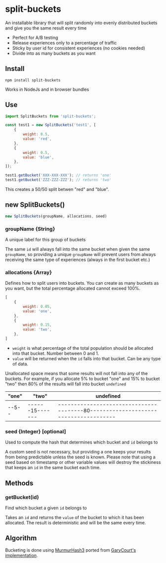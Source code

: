 # split-buckets
An installable library that will split randomly into evenly distributed buckets and give you the same result every time

- Perfect for A/B testing
- Release experiences only to a percentage of traffic
- Sticky by user id for consistent experiences (no cookies needed)
- Divide into as many buckets as you want

## Install
```
npm install split-buckets
```
Works in NodeJs and in browser bundles

## Use
```js
import SplitBuckets from 'split-buckets';

const test1 = new SplitBuckets('test1', [
    {
        weight: 0.5,
        value: 'red',
    },
    {
        weight: 0.5,
        value: 'blue',
    },
]);

test1.getBucket('XXX-XXX-XXX'); // returns 'one'
test1.getBucket('ZZZ-ZZZ-ZZZ'); // returns 'two'
```
This creates a 50/50 split betwen "red" and "blue".

## new SplitBuckets()
```js
new SplitBuckets(groupName, allocations, seed)
```

### groupName {String}
A unique label for this group of buckets

The same `id` will always fall into the same bucket when given the same `groupName`, so providing a unique `groupName` will prevent users from always receiving the same type of experiences (always in the first bucket etc.)

### allocations {Array}
Defines how to split users into buckets. You can create as many buckets as you want, but the total percentage allocated cannot exceed 100%.

```js
[
    {
        weight: 0.05,
        value: 'one',
    },
    {
        weight: 0.15,
        value: 'two',
    },
]
```
- `weight` is what percentage of the total population should be allocated into that bucket. Number between 0 and 1.
- `value` will be returned when the `id` falls into that bucket. Can be any type of data.

Unallocated space means that some results will not fall into any of the buckets. For example, if you allocate 5% to bucket "one" and 15% to bucket "two" then 80% of the results will fall into bucket `undefined`

|"one"|"two"|undefined|
|---|---|---|
|--5--|------15-------|---------------------------------------80---------------------------------------|

### seed {Integer} [optional]
Used to compute the hash that determines which bucket and `id` belongs to

A custom seed is not necessary, but providing a one keeps your results from being predictable unless the seed is known. Please note that using a seed based on timestamp or other variable values will destroy the stickiness that keeps an `id` in the same bucket each time.

## Methods

### getBucket(id)
Find which bucket a given `id` belongs to

Takes an `id` and returns the `value` of the bucket to which it has been allocated. The result is deterministic and will be the same every time.

## Algorithm

Bucketing is done using [MurmurHash3](https://www.sderosiaux.com/articles/2017/08/26/the-murmur3-hash-function--hashtables-bloom-filters-hyperloglog/) ported from [GaryCourt's implementation](https://github.com/garycourt/murmurhash-js).
